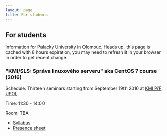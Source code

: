 ```yaml
---
layout: page
title: For students
---
```

## For students

Information for Palacky University in Olomouc. Heads up, this page is cached
with 8 hours expiration, you may need to refresh it in your browser in order
to get recent change.

### "KMI/SLS: Správa linuxového serveru" aka CentOS 7 course (2016)

Schedule: Thirteen seminars starting from September 19th 2016 at [KMI PřF
UPOL](http://www.inf.upol.cz/kontakt).

Time: 11:30 - 14:00

Room: TBA

* [Syllabus](https://docs.google.com/a/zapletalovi.com/document/d/16LjrMkG-EQQFHRHGYxEp76B2Zlt4kSj5NRXhOGEpfQw/edit?usp=sharing)
* [Presence sheet](http://goo.gl/forms/3aoY6dMMmPa3694i2)
